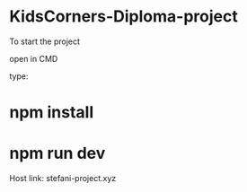 # KidsCorners-Diploma-project

To start the project 

open in CMD

type: 
# npm install
# npm run dev


Host link: stefani-project.xyz 
